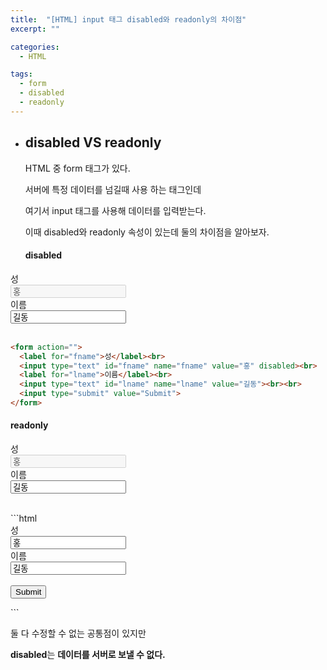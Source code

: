 ```yaml
---
title:  "[HTML] input 태그 disabled와 readonly의 차이점"
excerpt: ""

categories:
  - HTML

tags:
  - form
  - disabled
  - readonly
---
```


- ## disabled VS readonly

  HTML 중 form 태그가 있다.

  서버에 특정 데이터를 넘길때 사용 하는 태그인데

  여기서 input 태그를 사용해 데이터를 입력받는다.

  이때 disabled와 readonly 속성이 있는데 둘의 차이점을 알아보자.

  #### disabled

  <form action="">
<label for="lname">성</label><br>
    <input type="text" id="lname" name="lname" value="홍" disabled><br>
  <label for="fname">이름</label><br>
    <input type="text" id="fname" name="fname" value="길동"><br><br>
  </form>
  
  ```html
  <form action="">
    <label for="fname">성</label><br>
    <input type="text" id="fname" name="fname" value="홍" disabled><br>
    <label for="lname">이름</label><br>
    <input type="text" id="lname" name="lname" value="길동"><br><br>
    <input type="submit" value="Submit">
  </form>
  ```
  
  
  
  
  #### readonly
  
  <form action="">
    <label for="fname">성</label><br>
    <input type="text" id="fname" name="fname" value="홍" disabled><br>
    <label for="lname">이름</label><br>
    <input type="text" id="lname" name="lname" value="길동"><br><br>
  </form>
  ```html
  <form action="">
    <label for="fname">성</label><br>
    <input type="text" id="fname" name="fname" value="홍" readonly><br>
    <label for="lname">이름</label><br>
    <input type="text" id="lname" name="lname" value="길동"><br><br>
    <input type="submit" value="Submit">
  </form>
  ```
  
  <br>
  
  둘 다 수정할 수 없는 공통점이 있지만
  
  **disabled**는 **데이터를 서버로 보낼 수 없다.**

